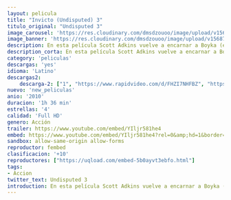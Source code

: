 ```yaml
---
layout: pelicula
title: "Invicto (Undisputed) 3"
titulo_original: "Undisputed 3"
image_carousel: 'https://res.cloudinary.com/dmsdzouoo/image/upload/v1568785237/invensible3-min_uyy7ro.jpg'
image_banner: 'https://res.cloudinary.com/dmsdzouoo/image/upload/v1568785235/undepusted3-min_nswee0.jpg'
description: En esta película Scott Adkins vuelve a encarnar a Boyka (el malo de Undisputed 2), que busca la libertad. Cuando se le ofrece la oportunidad de participar en un campeonato clandestino entre los 8 mejores luchadores reclusos del mundo, ni lo dudará.
description_corta: En esta película Scott Adkins vuelve a encarnar a Boyka (el malo de Undisputed 2), que busca la libertad. Cuando se le ofrece la oportunidad de participar en un campeonato clandestino entre los 8 mejores luchadores reclusos del mundo, ni lo dudará.
category: 'peliculas'
descargas: 'yes'
idioma: 'Latino'
descargas2:
    descarga-2: ["1", "https://www.rapidvideo.com/d/FHZI7NHFBZ", "https://www.google.com/s2/favicons?domain=www.rapidvideo.com","RapidVideo","https://res.cloudinary.com/imbriitneysam/image/upload/v1541473684/mexico.png", "Latino", "Full HD"]
nuevo: 'new_peliculas'
anio: '2010'
duracion: '1h 36 min'
estrellas: '4'
calidad: 'Full HD'
genero: Acción
trailer: https://www.youtube.com/embed/YIljr581he4
embed: https://www.youtube.com/embed/YIljr581he4?rel=0&amp;hd=1&border=0&wmode=opaque&enablejsapi=1&modestbranding=1&controls=1&showinfo=1
sandbox: allow-same-origin allow-forms
reproductor: fembed
clasificacion: '+10'
reproductores: ["https://uqload.com/embed-5b0ayvt3ebfo.html"]
tags:
- Accion
twitter_text: Undisputed 3
introduction: En esta película Scott Adkins vuelve a encarnar a Boyka (el malo de Undisputed 2), que busca la libertad. Cuando se le ofrece la oportunidad de participar en un campeonato clandestino entre los 8 mejores luchadores reclusos del mundo, ni lo dudará.
---
```












